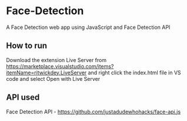 # Face-Detection
A Face Detection web app using JavaScript and Face Detection API

## How to run 
Download the extension Live Server from https://marketplace.visualstudio.com/items?itemName=ritwickdey.LiveServer and right click the index.html file in VS code and select Open with Live Server

## API used 
Face Detection API - https://github.com/justadudewhohacks/face-api.js

